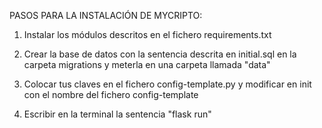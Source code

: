 PASOS PARA LA INSTALACIÓN DE MYCRIPTO:

1) Instalar los módulos descritos en el fichero requirements.txt

2) Crear la base de datos con la sentencia descrita en initial.sql en la carpeta migrations y meterla en una carpeta llamada "data"

3) Colocar tus claves en el fichero config-template.py y modificar en init con el nombre del fichero config-template

4) Escribir en la terminal la sentencia "flask run"